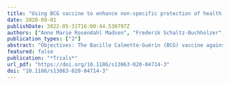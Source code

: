 ```yaml
---
title: "Using BCG vaccine to enhance non-specific protection of health care workers during the COVID-19 pandemic: A structured summary of a study protocol for a randomised controlled trial in Denmark"
date: 2020-09-01
publishDate: 2022-05-31T16:00:44.530797Z
authors: ["Anne Marie Rosendahl Madsen", "Frederik Schaltz-Buchholzer", "Thomas Benfield", "Morten Bjerregaard-Andersen", "Lars Skov Dalgaard", "Christine Dam", "Sisse Bolm Ditlev", "Gulia Faizi", "Isik Somuncu Johansen", "Poul-Erik Kofoed", "Gitte Schultz Kristensen", "Ellen Christine Leth Loekkegaard", "Christian Backer Mogensen", "Libin Mohamed", "Anne Ostenfeld", "Emilie Sundhaugen Oedegaard", "Marcus Kjaer Soerensen", "Christian Wejse", "Aksel Karl Georg Jensen", "Sebastian Nielsen", "Tyra Grove Krause", "Mihai G. Netea", "Peter Aaby", "Christine Stabell Benn"]
publication_types: ["2"]
abstract: "Objectives: The Bacille Calmette-Guérin (BCG) vaccine against tuberculosis is associated with non- specific protective effects against other infections, and significant reductions in all-cause morbidity and mortality have been reported. We aim to test whether BCG vaccination may reduce susceptibility to and/or the severity of COVID-19 and other infectious diseases in health care workers (HCW) and thus prevent work absenteeism."
featured: false
publication: "*Trials*"
url_pdf: "https://doi.org/10.1186/s13063-020-04714-3"
doi: "10.1186/s13063-020-04714-3"
---
```


